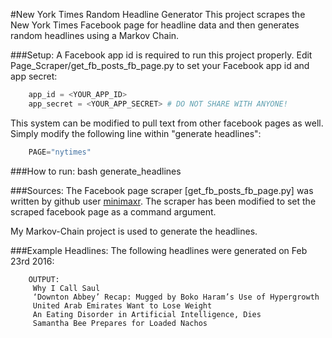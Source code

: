 #New York Times Random Headline Generator
This project scrapes the New York Times Facebook page for headline data and then
generates random headlines using a Markov Chain.

###Setup:
A Facebook app id is required to run this project properly.
Edit Page_Scraper/get_fb_posts_fb_page.py to set your Facebook app id and app secret:
```python
    app_id = <YOUR_APP_ID>
    app_secret = <YOUR_APP_SECRET> # DO NOT SHARE WITH ANYONE!
```

This system can be modified to pull text from other facebook pages as well. Simply
modify the following line within "generate headlines":
```python
    PAGE="nytimes"
```

###How to run:
    bash generate_headlines

###Sources:
The Facebook page scraper [get_fb_posts_fb_page.py] was written by github user [minimaxr](https://github.com/minimaxir/facebook-page-post-scraper).
The scraper has been modified to set the scraped facebook page as a command argument.

My Markov-Chain project is used to generate the headlines.

###Example Headlines:
The following headlines were generated on Feb 23rd 2016:
```
    OUTPUT:
     Why I Call Saul
     ‘Downton Abbey’ Recap: Mugged by Boko Haram’s Use of Hypergrowth
     United Arab Emirates Want to Lose Weight
     An Eating Disorder in Artificial Intelligence, Dies
     Samantha Bee Prepares for Loaded Nachos
```
